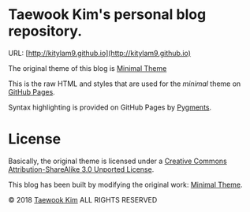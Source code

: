 # Taewook Kim's personal blog repository.

URL: [http://kitylam9.github.io](http://kitylam9.github.io)

The original theme of this blog is [Minimal Theme](http://orderedlist.github.com/minimal/)

This is the raw HTML and styles that are used for the *minimal* theme on [GitHub Pages](http://pages.github.com/).

Syntax highlighting is provided on GitHub Pages by [Pygments](http://pygments.org).

# License

Basically, the original theme is licensed under a [Creative Commons Attribution-ShareAlike 3.0 Unported License](http://creativecommons.org/licenses/by-sa/3.0/).

This blog has been built by modifying the original work: [Minimal Theme](http://orderedlist.github.com/minimal/).

© 2018 [Taewook Kim](http://hcikim.github.io) ALL RIGHTS RESERVED